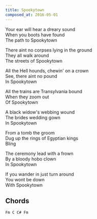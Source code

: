 ```yaml
---
title: Spookytown
composed_at: 2016-05-01
---
```


Your ear will hear a dreary sound  
When you boots have found  
The path to Spookytown  

There aint no corpses lying in the ground  
They all walk around  
The streets of Spookytown  

All the Hell hounds, chewin' on a crown  
See, there aint no pound  
In Spookytown  

All the trains are Transylvania bound  
When they zoom out  
Of Spookytown  

A black widow's webbing wound  
The brides wedding gown  
In Spookytown  

From a tomb the groom  
Dug up the rings of Egyptian kings  
Bling  

The ceremony lead with a frown  
By a bloody hobo clown  
In Spookytown  

If you wander in just turn around  
You wont be down  
With Spookytown  

## Chords

```
Fm C C# Fm
```
